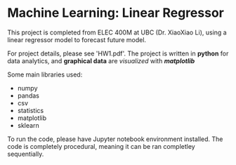 # Machine Learning: Linear Regressor
This project is completed from ELEC 400M at UBC (Dr. XiaoXiao Li), using a linear regressor model to forecast future model. 

For project details, please see 'HW1.pdf'. The project is written in **python** for data analytics, and **graphical data** are *visualized* with ***matplotlib***

Some main libraries used:
- numpy
- pandas
- csv
- statistics
- matplotlib
- sklearn

To run the code, please have Jupyter notebook environment installed. The code is completely procedural, meaning it can be ran completley sequentially.
